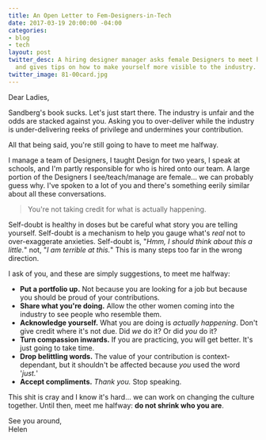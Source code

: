 ```yaml
---
title: An Open Letter to Fem-Designers-in-Tech
date: 2017-03-19 20:00:00 -04:00
categories:
- blog
- tech
layout: post
twitter_desc: A hiring designer manager asks female Designers to meet her halfway
  and gives tips on how to make yourself more visible to the industry.
twitter_image: 81-00card.jpg
---
```


Dear Ladies,

Sandberg's book sucks. Let's just start there. The industry is unfair and the odds are stacked against you. Asking you to over-deliver while the industry is under-delivering reeks of privilege and undermines your contribution. 

All that being said, you're still going to have to meet me halfway.

I manage a team of Designers, I taught Design for two years, I speak at schools, and I'm partly responsible for who is hired onto our team. A large portion of the Designers I see/teach/manage are female... we can probably guess why. I've spoken to a lot of you and there's something eerily similar about all these conversations.

<blockquote class="large">
    <p>You're not taking credit for what is actually happening.</p>
</blockquote>

Self-doubt is healthy in doses but be careful what story you are telling yourself. Self-doubt is a mechanism to help you gauge what's _real_ not to over-exaggerate anxieties. Self-doubt is, "_Hmm, I should think about this a little._" not, "_I am terrible at this._" This is many steps too far in the wrong direction.

I ask of you, and these are simply suggestions, to meet me halfway:

- **Put a portfolio up.** Not because you are looking for a job but because you should be proud of your contributions.
- **Share what you're doing.** Allow the other women coming into the industry to see people who resemble them. 
- **Acknowledge yourself.** What you are doing is _actually happening_. Don't give credit where it's not due. Did _we_ do it? Or did _you_ do it?
- **Turn compassion inwards.** If you are practicing, you will get better. It's just going to take time.
- **Drop belittling words.** The value of your contribution is context-dependant, but it shouldn't be affected because _you_ used the word '_just._'
- **Accept compliments.** _Thank you._ Stop speaking.

This shit is cray and I know it's hard... we can work on changing the culture together. Until then, meet me halfway: **do not shrink who you are**.

See you around,  
Helen
